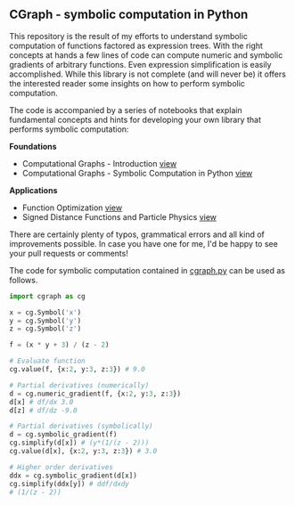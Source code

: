 
## CGraph - symbolic computation in Python

This repository is the result of my efforts to understand symbolic computation of
functions factored as expression trees. With the right concepts at hands a few lines of code can compute numeric and symbolic gradients of arbitrary functions. Even expression simplification is easily accomplished. While this library is not complete (and will never be) it offers the interested reader some insights on how to perform symbolic computation.

The code is accompanied by a series of notebooks that explain fundamental concepts and hints for developing your own library that performs symbolic computation:

**Foundations**
- Computational Graphs - Introduction [view][1]
- Computational Graphs - Symbolic Computation in Python [view][2]

**Applications**
- Function Optimization [view][3]
- Signed Distance Functions and Particle Physics [view][5]

There are certainly plenty of typos, grammatical errors and all kind of improvements possible. In case you have one for me, I'd be happy to see your pull requests or comments!

The code for symbolic computation contained in [cgraph.py][cgraph.py] can be used as follows.

```python
import cgraph as cg

x = cg.Symbol('x')
y = cg.Symbol('y')
z = cg.Symbol('z')

f = (x * y + 3) / (z - 2)

# Evaluate function
cg.value(f, {x:2, y:3, z:3}) # 9.0

# Partial derivatives (numerically)
d = cg.numeric_gradient(f, {x:2, y:3, z:3})
d[x] # df/dx 3.0
d[z] # df/dz -9.0

# Partial derivatives (symbolically)
d = cg.symbolic_gradient(f)
cg.simplify(d[x]) # (y*(1/(z - 2)))
cg.value(d[x], {x:2, y:3, z:3}) # 3.0

# Higher order derivatives
ddx = cg.symbolic_gradient(d[x])
cg.simplify(ddx[y]) # ddf/dxdy
# (1/(z - 2))
```

[1]: docs/00_Computational_Graphs-Introduction.ipynb
[2]: docs/01_Computational_Graphs-Symbolic_Computation.ipynb
[3]: docs/02_Computational_Graphs-Function_Optimization.ipynb
[4]: docs/03_Computational_Graphs-Signed_Distance_Functions_and_Particle_Physics.ipynb
[5]: http://nbviewer.jupyter.org/github/cheind/py-cgraph/blob/feature%2Fsdf_base/docs/03_Computational_Graphs-Signed_Distance_Functions_and_Particle_Physics.ipynb
[cgraph.py]: cgraph/cgraph.py
